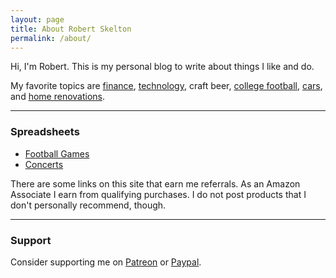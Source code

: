 ```yaml
---
layout: page
title: About Robert Skelton
permalink: /about/
---
```


Hi, I'm Robert. This is my personal blog to write about things I like and do.

My favorite topics are [finance](https://rskelton.com/category/finance/), [technology](https://rskelton.com/category/tech/), craft beer, [college football](https://rskelton.com/football), [cars](https://rskelton.com/category/cars/), and [home renovations](https://rskelton.com/category/renovations/).

----
### Spreadsheets
* [Football Games](https://rskelton.com/football)
* [Concerts](https://rskelton.com/concerts)

There are some links on this site that earn me referrals. As an Amazon Associate I earn from qualifying purchases. I do not post products that I don't personally recommend, though.

----
### Support 
Consider supporting me on [Patreon](https://www.patreon.com/rskelton) or [Paypal](https://www.paypal.com/donate?business=VPAJ4KB8EXFS8&currency_code=USD).
